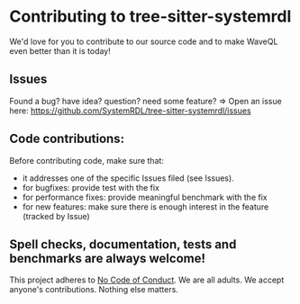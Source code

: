 # Contributing to tree-sitter-systemrdl

We'd love for you to contribute to our source code and to make WaveQL even better than it is today!

## Issues

Found a bug? have idea? question? need some feature? => Open an issue here: https://github.com/SystemRDL/tree-sitter-systemrdl/issues

## Code contributions:

Before contributing code, make sure that:

  * it addresses one of the specific Issues filed (see Issues).
  * for bugfixes: provide test with the fix
  * for performance fixes: provide meaningful benchmark with the fix
  * for new features: make sure there is enough interest in the feature (tracked by Issue)

## Spell checks, documentation, tests and benchmarks are always welcome!

This project adheres to [No Code of Conduct](https://github.com/domgetter/NCoC).  We are all adults.  We accept anyone's contributions.  Nothing else matters.
